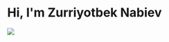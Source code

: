 # Hi, I'm Zurriyotbek Nabiev

<img src="https://drive.google.com/file/d/1F8OSzu4vq4bAk0_Y4x4F1PJUTBop3rYZ/view?usp=sharing"/>
